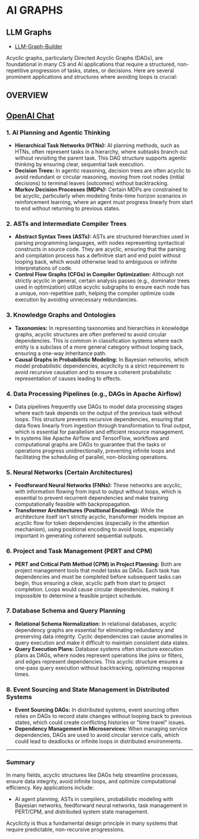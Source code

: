 # AI GRAPHS

## LLM Graphs

* [LLM-Graph-Builder](https://github.com/neo4j-labs/llm-graph-builder)


Acyclic graphs, particularly Directed Acyclic Graphs (DAGs), are foundational in many CS and AI applications that require a structured, non-repetitive progression of tasks, states, or decisions. Here are several prominent applications and structures where avoiding loops is crucial:

## OVERVIEW

## [OpenAI Chat]()

### 1. **AI Planning and Agentic Thinking**
   - **Hierarchical Task Networks (HTNs):** AI planning methods, such as HTNs, often represent tasks in a hierarchy, where subtasks branch out without revisiting the parent task. This DAG structure supports agentic thinking by ensuring clear, sequential task execution.
   - **Decision Trees:** In agentic reasoning, decision trees are often acyclic to avoid redundant or circular reasoning, moving from root nodes (initial decisions) to terminal leaves (outcomes) without backtracking.
   - **Markov Decision Processes (MDPs):** Certain MDPs are constrained to be acyclic, particularly when modeling finite-time horizon scenarios in reinforcement learning, where an agent must progress linearly from start to end without returning to previous states.

### 2. **ASTs and Intermediate Compiler Trees**
   - **Abstract Syntax Trees (ASTs):** ASTs are structured hierarchies used in parsing programming languages, with nodes representing syntactical constructs in source code. They are acyclic, ensuring that the parsing and compilation process has a definitive start and end point without looping back, which would otherwise lead to ambiguous or infinite interpretations of code.
   - **Control Flow Graphs (CFGs) in Compiler Optimization:** Although not strictly acyclic in general, certain analysis passes (e.g., dominator trees used in optimization) utilize acyclic subgraphs to ensure each node has a unique, non-repetitive path, helping the compiler optimize code execution by avoiding unnecessary redundancies.

### 3. **Knowledge Graphs and Ontologies**
   - **Taxonomies:** In representing taxonomies and hierarchies in knowledge graphs, acyclic structures are often preferred to avoid circular dependencies. This is common in classification systems where each entity is a subclass of a more general category without looping back, ensuring a one-way inheritance path.
   - **Causal Graphs in Probabilistic Modeling:** In Bayesian networks, which model probabilistic dependencies, acyclicity is a strict requirement to avoid recursive causation and to ensure a coherent probabilistic representation of causes leading to effects.

### 4. **Data Processing Pipelines (e.g., DAGs in Apache Airflow)**
   - Data pipelines frequently use DAGs to model data processing stages where each task depends on the output of the previous task without loops. This structure prevents recursive dependencies, ensuring that data flows linearly from ingestion through transformation to final output, which is essential for parallelism and efficient resource management.
   - In systems like Apache Airflow and TensorFlow, workflows and computational graphs are DAGs to guarantee that the tasks or operations progress unidirectionally, preventing infinite loops and facilitating the scheduling of parallel, non-blocking operations.

### 5. **Neural Networks (Certain Architectures)**
   - **Feedforward Neural Networks (FNNs):** These networks are acyclic, with information flowing from input to output without loops, which is essential to prevent recurrent dependencies and make training computationally feasible with backpropagation.
   - **Transformer Architectures (Positional Encoding):** While the architecture itself isn't strictly acyclic, transformer models impose an acyclic flow for token dependencies (especially in the attention mechanism), using positional encoding to avoid loops, especially important in generating coherent sequential outputs.

### 6. **Project and Task Management (PERT and CPM)**
   - **PERT and Critical Path Method (CPM) in Project Planning:** Both are project management tools that model tasks as DAGs. Each task has dependencies and must be completed before subsequent tasks can begin, thus ensuring a clear, acyclic path from start to project completion. Loops would cause circular dependencies, making it impossible to determine a feasible project schedule.

### 7. **Database Schema and Query Planning**
   - **Relational Schema Normalization:** In relational databases, acyclic dependency graphs are essential for eliminating redundancy and preserving data integrity. Cyclic dependencies can cause anomalies in query execution and make it difficult to maintain consistent data states.
   - **Query Execution Plans:** Database systems often structure execution plans as DAGs, where nodes represent operations like joins or filters, and edges represent dependencies. This acyclic structure ensures a one-pass query execution without backtracking, optimizing response times.

### 8. **Event Sourcing and State Management in Distributed Systems**
   - **Event Sourcing DAGs:** In distributed systems, event sourcing often relies on DAGs to record state changes without looping back to previous states, which could create conflicting histories or "time travel" issues.
   - **Dependency Management in Microservices:** When managing service dependencies, DAGs are used to avoid circular service calls, which could lead to deadlocks or infinite loops in distributed environments.

---

### Summary

In many fields, acyclic structures like DAGs help streamline processes, ensure data integrity, avoid infinite loops, and optimize computational efficiency. Key applications include:
- AI agent planning, ASTs in compilers, probabilistic modeling with Bayesian networks, feedforward neural networks, task management in PERT/CPM, and distributed system state management.

Acyclicity is thus a fundamental design principle in many systems that require predictable, non-recursive progressions.